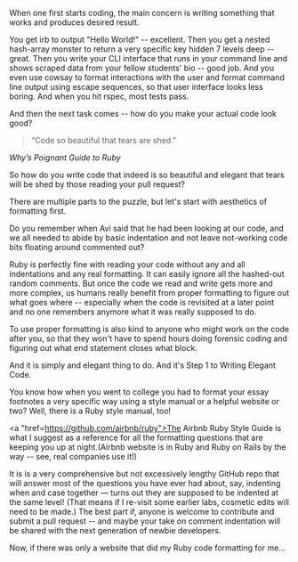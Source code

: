 When one first starts coding, the main concern is writing something that works and produces desired result.

You get irb to output "Hello World!" -- excellent. Then you get a nested hash-array monster to return a very specific key hidden 7 levels deep -- great. Then you write your CLI interface that runs in your command line and shows scraped data from your fellow students' bio -- good job. And you even use cowsay to format interactions with the user and format command line output using escape sequences, so that user interface looks less boring. And when you hit rspec, most tests pass.

And then the next task comes -- how do you make your actual code look good? 

>“Code so beautiful that tears are shed.” 

*Why’s Poignant Guide to Ruby*

So how do you write code that indeed is so beautiful and elegant that tears will be shed by those reading your pull request?

There are multiple parts to the puzzle, but let's start with aesthetics of formatting first.

Do you remember when Avi said that he had been looking at our code, and we all needed to abide by basic indentation and not leave not-working code bits floating around commented out?

Ruby is perfectly fine with reading your code without any and all indentations and any real formatting. It can easily ignore all the hashed-out random comments. But once the code we read and write gets more and more complex, us humans really benefit from proper formatting to figure out what goes where -- especially when the code is revisited at a later point and no one remembers anymore what it was really supposed to do. 

To use proper formatting is also kind to anyone who might work on the code after you, so that they won't have to spend hours doing forensic coding and figuring out what end statement closes what block. 

And it is simply and elegant thing to do. And it's Step 1 to Writing Elegant Code.

You know how when you went to college you had to format your essay footnotes a very specific way using a style manual or a helpful website or two? Well, there is a Ruby style manual, too!

<a "href=https://github.com/airbnb/ruby">The Airbnb Ruby Style Guide</a> is what I suggest as a reference for all the formatting questions that are keeping you up at night.(Airbnb website is in Ruby and Ruby on Rails by the way -- see, real companies use it!)

 It is is a very comprehensive but not excessively lengthy GitHub repo that will answer most of the questions you have ever had about, say, indenting when and case together — turns out they are supposed to be indented at the same level! (That means if I re-visit some earlier labs, cosmetic edits will need to be made.) The best part if, anyone is welcome to contribute and submit a pull request -- and maybe your take on comment indentation will be shared with the next generation of newbie developers.

Now, if there was only a website that did my Ruby code formatting for me...



